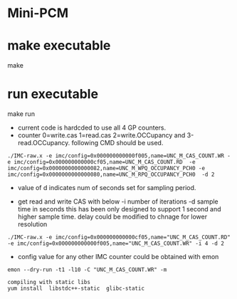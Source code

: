 # Mini-PCM
# make executable
make

# run executable
make run

* current code is hardcded to use all 4 GP counters.
* counter 0=write.cas 1=read.cas 2=write.OCCupancy and 3-read.OCCupancy. following CMD should be used.
```
./IMC-raw.x -e imc/config=0x000000000000f005,name=UNC_M_CAS_COUNT.WR -e imc/config=0x000000000000cf05,name=UNC_M_CAS_COUNT.RD  -e imc/config=0x0000000000000082,name=UNC_M_WPQ_OCCUPANCY_PCH0 -e imc/config=0x0000000000000080,name=UNC_M_RPQ_OCCUPANCY_PCH0  -d 2
```
* value of d indicates num of seconds set for sampling period.

* get read and write CAS with below -i number of iterations -d sample time in seconds this has been only designed to support 1 second and higher sample time. delay could be modified to chnage for lower resolution
```
./IMC-raw.x -e imc/config=0x000000000000cf05,name="UNC_M_CAS_COUNT.RD" -e imc/config=0x000000000000f005,name="UNC_M_CAS_COUNT.WR" -i 4 -d 2
```
* config value for any other IMC counter could be obtained with emon
```
emon --dry-run -t1 -l10 -C "UNC_M_CAS_COUNT.WR" -m

compiling with static libs
yum install  libstdc++-static  glibc-static
```
